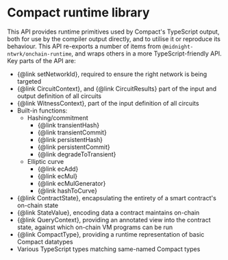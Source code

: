# Compact runtime library

This API provides runtime primitives used by Compact's TypeScript output, both
for use by the compiler output directly, and to utilise it or reproduce its
behaviour. This API re-exports a number of items from
`@midnight-ntwrk/onchain-runtime`, and wraps others in a more TypeScript-friendly
API. Key parts of the API are:

- {@link setNetworkId}, required to ensure the right network is being targeted
- {@link CircuitContext}, and {@link CircuitResults} part of the input and
  output definition of all circuits
- {@link WitnessContext}, part of the input definition of all circuits
- Built-in functions:
  - Hashing/commitment
    - {@link transientHash}
    - {@link transientCommit}
    - {@link persistentHash}
    - {@link persistentCommit}
    - {@link degradeToTransient}
  - Elliptic curve
    - {@link ecAdd}
    - {@link ecMul}
    - {@link ecMulGenerator}
    - {@link hashToCurve}
- {@link ContractState}, encapsulating the entirety of a smart contract's
  on-chain state
- {@link StateValue}, encoding data a contract maintains on-chain
- {@link QueryContext}, providing an annotated view into the contract state,
  against which on-chain VM programs can be run
- {@link CompactType}, providing a runtime representation of basic Compact
  datatypes
- Various TypeScript types matching same-named Compact types
